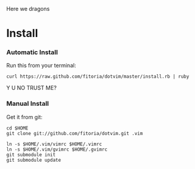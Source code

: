 Here we dragons

Install
=======

### Automatic Install ###

Run this from your terminal:

    curl https://raw.github.com/fitoria/dotvim/master/install.rb | ruby

Y U NO TRUST ME?

### Manual Install ###

Get it from git:

    cd $HOME
    git clone git://github.com/fitoria/dotvim.git .vim

    ln -s $HOME/.vim/vimrc $HOME/.vimrc
    ln -s $HOME/.vim/gvimrc $HOME/.gvimrc
    git submodule init
    git submodule update
